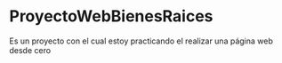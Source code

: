 # ProyectoWebBienesRaices
Es un proyecto con el cual estoy practicando el realizar una página web desde cero

